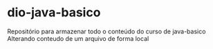 # dio-java-basico
Repositório para armazenar todo o conteúdo do curso de java-basico
Alterando conteudo de um arquivo de forma local